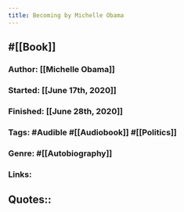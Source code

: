 ```yaml
---
title: Becoming by Michelle Obama
---
```


## #[[Book]]
### Author: [[Michelle Obama]]

### Started: [[June 17th, 2020]]

### Finished: [[June 28th, 2020]]

### Tags: #Audible #[[Audiobook]] #[[Politics]]

### Genre: #[[Autobiography]]

### Links:

## Quotes::
